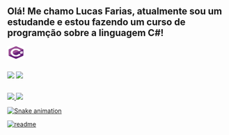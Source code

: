 ## Olá! Me chamo Lucas Farias, atualmente sou um estudande e estou fazendo um curso de programção sobre a linguagem C#!
 
<div>
<img align="center" alt="Rafa-Csharp" height="30" width="40" src="https://raw.githubusercontent.com/devicons/devicon/master/icons/csharp/csharp-original.svg">
</div>
 
##
 
<div> 
<a href="https://instagram.com/lucasfargon" target="_blank"><img src="https://img.shields.io/badge/-Instagram-%23E4405F?style=for-the-badge&logo=instagram&logoColor=white" target="_blank"></a>
<a href="https://www.linkedin.com/in/lucas-gon%C3%A7alves-39a324313" target="_blank"><img src="https://img.shields.io/badge/-LinkedIn-%230077B5?style=for-the-badge&logo=linkedin&logoColor=white" target="_blank"></a> 
</div>
 
##
 
<div>
<a href="https://github.com/LucasFargon">
<img height="180em" src="https://github-readme-stats.vercel.app/api?username=LucasFargon&show_icons=true&theme=tokyonight"/>
<img height="180em" src="https://github-readme-stats.vercel.app/api/top-langs/?username=LucasFargon&leyout=compact&langs_count=16&theme=tokyonight"/>
</div>
 
![Snake animation](https://github.com/LucasFargon/LucasFargon/blob/output/github-contribution-grid-snake.svg)

[![readme](https://github-readme-stats.vercel.app/api/pin/?username=LucasFagon&repo=LucasFargon&theme=react)](https://github.com/LucasFargon/LucasFargon)
